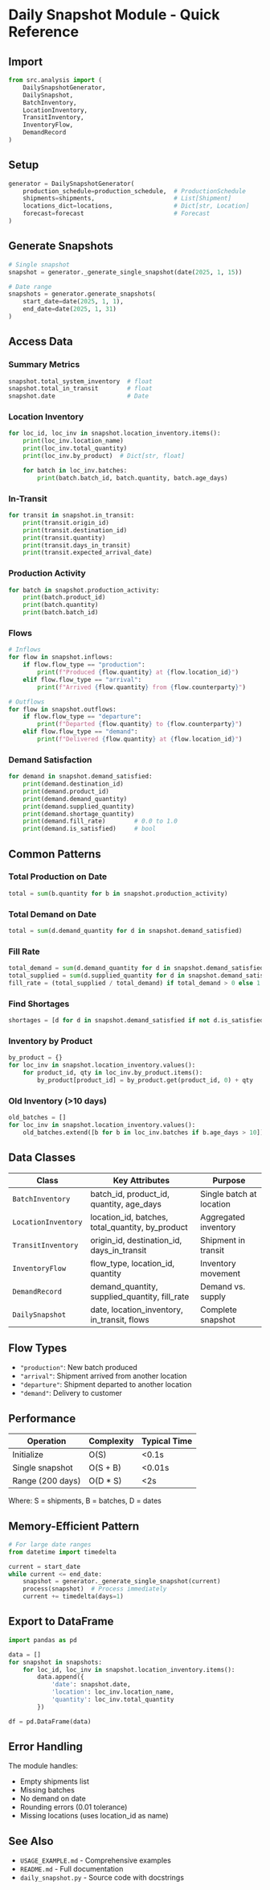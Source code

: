 # Daily Snapshot Module - Quick Reference

## Import

```python
from src.analysis import (
    DailySnapshotGenerator,
    DailySnapshot,
    BatchInventory,
    LocationInventory,
    TransitInventory,
    InventoryFlow,
    DemandRecord
)
```

## Setup

```python
generator = DailySnapshotGenerator(
    production_schedule=production_schedule,  # ProductionSchedule
    shipments=shipments,                      # List[Shipment]
    locations_dict=locations,                 # Dict[str, Location]
    forecast=forecast                         # Forecast
)
```

## Generate Snapshots

```python
# Single snapshot
snapshot = generator._generate_single_snapshot(date(2025, 1, 15))

# Date range
snapshots = generator.generate_snapshots(
    start_date=date(2025, 1, 1),
    end_date=date(2025, 1, 31)
)
```

## Access Data

### Summary Metrics
```python
snapshot.total_system_inventory  # float
snapshot.total_in_transit        # float
snapshot.date                    # Date
```

### Location Inventory
```python
for loc_id, loc_inv in snapshot.location_inventory.items():
    print(loc_inv.location_name)
    print(loc_inv.total_quantity)
    print(loc_inv.by_product)  # Dict[str, float]

    for batch in loc_inv.batches:
        print(batch.batch_id, batch.quantity, batch.age_days)
```

### In-Transit
```python
for transit in snapshot.in_transit:
    print(transit.origin_id)
    print(transit.destination_id)
    print(transit.quantity)
    print(transit.days_in_transit)
    print(transit.expected_arrival_date)
```

### Production Activity
```python
for batch in snapshot.production_activity:
    print(batch.product_id)
    print(batch.quantity)
    print(batch.batch_id)
```

### Flows
```python
# Inflows
for flow in snapshot.inflows:
    if flow.flow_type == "production":
        print(f"Produced {flow.quantity} at {flow.location_id}")
    elif flow.flow_type == "arrival":
        print(f"Arrived {flow.quantity} from {flow.counterparty}")

# Outflows
for flow in snapshot.outflows:
    if flow.flow_type == "departure":
        print(f"Departed {flow.quantity} to {flow.counterparty}")
    elif flow.flow_type == "demand":
        print(f"Delivered {flow.quantity} at {flow.location_id}")
```

### Demand Satisfaction
```python
for demand in snapshot.demand_satisfied:
    print(demand.destination_id)
    print(demand.product_id)
    print(demand.demand_quantity)
    print(demand.supplied_quantity)
    print(demand.shortage_quantity)
    print(demand.fill_rate)        # 0.0 to 1.0
    print(demand.is_satisfied)     # bool
```

## Common Patterns

### Total Production on Date
```python
total = sum(b.quantity for b in snapshot.production_activity)
```

### Total Demand on Date
```python
total = sum(d.demand_quantity for d in snapshot.demand_satisfied)
```

### Fill Rate
```python
total_demand = sum(d.demand_quantity for d in snapshot.demand_satisfied)
total_supplied = sum(d.supplied_quantity for d in snapshot.demand_satisfied)
fill_rate = (total_supplied / total_demand) if total_demand > 0 else 1.0
```

### Find Shortages
```python
shortages = [d for d in snapshot.demand_satisfied if not d.is_satisfied]
```

### Inventory by Product
```python
by_product = {}
for loc_inv in snapshot.location_inventory.values():
    for product_id, qty in loc_inv.by_product.items():
        by_product[product_id] = by_product.get(product_id, 0) + qty
```

### Old Inventory (>10 days)
```python
old_batches = []
for loc_inv in snapshot.location_inventory.values():
    old_batches.extend([b for b in loc_inv.batches if b.age_days > 10])
```

## Data Classes

| Class | Key Attributes | Purpose |
|-------|---------------|---------|
| `BatchInventory` | batch_id, product_id, quantity, age_days | Single batch at location |
| `LocationInventory` | location_id, batches, total_quantity, by_product | Aggregated inventory |
| `TransitInventory` | origin_id, destination_id, days_in_transit | Shipment in transit |
| `InventoryFlow` | flow_type, location_id, quantity | Inventory movement |
| `DemandRecord` | demand_quantity, supplied_quantity, fill_rate | Demand vs. supply |
| `DailySnapshot` | date, location_inventory, in_transit, flows | Complete snapshot |

## Flow Types

- `"production"`: New batch produced
- `"arrival"`: Shipment arrived from another location
- `"departure"`: Shipment departed to another location
- `"demand"`: Delivery to customer

## Performance

| Operation | Complexity | Typical Time |
|-----------|-----------|--------------|
| Initialize | O(S) | <0.1s |
| Single snapshot | O(S + B) | <0.01s |
| Range (200 days) | O(D * S) | <2s |

Where: S = shipments, B = batches, D = dates

## Memory-Efficient Pattern

```python
# For large date ranges
from datetime import timedelta

current = start_date
while current <= end_date:
    snapshot = generator._generate_single_snapshot(current)
    process(snapshot)  # Process immediately
    current += timedelta(days=1)
```

## Export to DataFrame

```python
import pandas as pd

data = []
for snapshot in snapshots:
    for loc_id, loc_inv in snapshot.location_inventory.items():
        data.append({
            'date': snapshot.date,
            'location': loc_inv.location_name,
            'quantity': loc_inv.total_quantity
        })

df = pd.DataFrame(data)
```

## Error Handling

The module handles:
- Empty shipments list
- Missing batches
- No demand on date
- Rounding errors (0.01 tolerance)
- Missing locations (uses location_id as name)

## See Also

- `USAGE_EXAMPLE.md` - Comprehensive examples
- `README.md` - Full documentation
- `daily_snapshot.py` - Source code with docstrings
